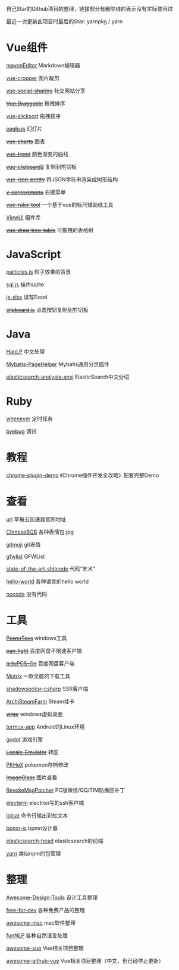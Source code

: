 自己Star的Github项目的整理，链接部分有删除线的表示没有实际使用过

最近一次更新此项目时最后的Star: yarnpkg / yarn

# Vue组件

[mavonEditor](https://github.com/hinesboy/mavonEditor) Markdown编辑器

[vue-cropper](https://github.com/xyxiao001/vue-cropper) 图片裁剪

[~~vue-social-sharing~~](https://github.com/nicolasbeauvais/vue-social-sharing) 社交网站分享

[~~Vue.Draggable~~](https://github.com/SortableJS/Vue.Draggable) 拖拽排序

[vue-slicksort](https://github.com/Jexordexan/vue-slicksort) 拖拽排序

[~~eagle.js~~](https://github.com/Zulko/eagle.js) 幻灯片

[~~vue-charts~~](https://github.com/hchstera/vue-charts) 图表

[~~vue-trend~~](https://github.com/QingWei-Li/vue-trend) 颜色渐变的曲线

[~~vue-clipboard2~~](https://github.com/Inndy/vue-clipboard2) 复制到剪切板

[~~vue-json-pretty~~](https://github.com/leezng/vue-json-pretty) 将JSON字符串渲染成树形结构

[~~v-contextmenu~~](https://github.com/snokier/v-contextmenu) 右键菜单

[~~vue-ruler-tool~~](https://github.com/gorkys/vue-ruler-tool) 一个基于vue的标尺辅助线工具

[ViewUI](https://github.com/view-design/ViewUI) 组件库

[~~vue-drag-tree-table~~](https://github.com/mafengwo/vue-drag-tree-table) 可拖拽的表格树

# JavaScript

[particles.js](https://github.com/VincentGarreau/particles.js) 粒子效果的背景

[sql.js](https://github.com/kripken/sql.js) 操作sqlite

[js-xlsx](https://github.com/SheetJS/js-xlsx) 读写Excel

[~~clipboard.js~~](https://github.com/zenorocha/clipboard.js) 点击按钮复制到剪切板

# Java

[HanLP](https://github.com/hankcs/HanLP) 中文处理

[Mybatis-PageHelper](https://github.com/pagehelper/Mybatis-PageHelper) Mybatis通用分页插件

[elasticsearch-analysis-ansj](https://github.com/NLPchina/elasticsearch-analysis-ansj) ElasticSearch中文分词

# Ruby

[whenever](https://github.com/javan/whenever) 定时任务

[byebug](https://github.com/deivid-rodriguez/byebug) 调试

# 教程

[chrome-plugin-demo](https://github.com/sxei/chrome-plugin-demo) 《Chrome插件开发全攻略》配套完整Demo

# 查看

[url](https://github.com/caomeicloud/url) 草莓云加速器官网地址

[ChineseBQB](https://github.com/zhaoolee/ChineseBQB) 各种表情包.jpg

[gitmoji](https://github.com/carloscuesta/gitmoji) git表情

[gfwlist](https://github.com/gfwlist/gfwlist) GFWList

[state-of-the-art-shitcode](https://github.com/trekhleb/state-of-the-art-shitcode) 代码“艺术”

[hello-world](https://github.com/leachim6/hello-world) 各种语言的hello world

[nocode](https://github.com/kelseyhightower/nocode) 没有代码

# 工具

[~~PowerToys~~](https://github.com/microsoft/PowerToys) windows工具

[~~pan-light~~](https://github.com/peterq/pan-light) 百度网盘不限速客户端

[~~aiduPCS-Go~~](https://github.com/iikira/BaiduPCS-Go) 百度网盘客户端

[Motrix](https://github.com/agalwood/Motrix) 一款全能的下载工具

[shadowsocksr-csharp](https://github.com/shadowsocksrr/shadowsocksr-csharp) SSR客户端

[ArchiSteamFarm](https://github.com/JustArchiNET/ArchiSteamFarm) Steam挂卡

[~~virgo~~](https://github.com/henkman/virgo) windows虚拟桌面

[termux-app](https://github.com/termux/termux-app) Android的Linux环境

[godot](https://github.com/godotengine/godot) 游戏引擎

[~~Locale-Emulator~~](https://github.com/xupefei/Locale-Emulator) 转区

[PKHeX](https://github.com/kwsch/PKHeX) pokemon存档修改

[~~ImageGlass~~](https://github.com/d2phap/ImageGlass) 图片查看

[RevokeMsgPatcher](https://github.com/huiyadanli/RevokeMsgPatcher) PC版微信/QQ/TIM防撤回补丁

[electerm](https://github.com/electerm/electerm) electron写的ssh客户端

[lolcat](https://github.com/busyloop/lolcat) 命令行输出彩虹文本

[bpmn-js](https://github.com/bpmn-io/bpmn-js) bpmn设计器

[elasticsearch-head](https://github.com/mobz/elasticsearch-head) elasticsearch的前端

[yarn](https://github.com/yarnpkg/yarn) 类似npm的包管理

# 整理

[Awesome-Design-Tools](https://github.com/LisaDziuba/Awesome-Design-Tools) 设计工具整理

[free-for-dev](https://github.com/ripienaar/free-for-dev) 各种免费产品的整理

[awesome-mac](https://github.com/jaywcjlove/awesome-mac) mac软件整理

[funNLP](https://github.com/fighting41love/funNLP) 各种自然语言处理

[awesome-vue](https://github.com/vuejs/awesome-vue) Vue相关项目整理

[awesome-github-vue](https://github.com/opendigg/awesome-github-vue) Vue相关项目整理（中文，但已经停止更新）
